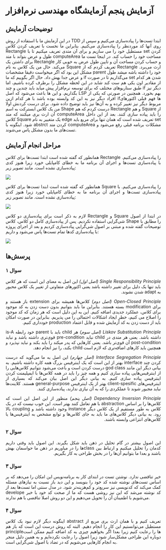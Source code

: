 # آزمایش پنجم آزمایشگاه مهندسی نرم‌افزار
## توضیحات آزمایش


<p align="justify">
در این آزمایش ما با استفاده از روش TDD ابتدا تست‌ها را پیاده‌سازی می‌کنیم و سپس از روی آنها کد موردنظر را پیاده‌سازی می‌کنیم. بنابراین ما
 نخست با تعریف کردن کلاس Rectangle مستطیل خود را می سازیم و برای آن متدی تعریف میکنیم تا با set کردن طول و عرض بتواند با متد computeArea مساحت خود را حساب کند.
در اینجا تست ما برای داشتن یک Rectangle و حساب کردن مساحت آن و تایین طول عرض به خوبی کار می‌کند.
حال من یک کلاس به نام Square تعریف کردم که از Rectangle ارث می‌برد. مشکل این بود که اگر میخواست دقیقا مشخصات parent خود را داشته باشه میشد طول و عرض جدا بهش داد. حال اگر بگوییم که ما if می‌گذاریم تا در صورت set شدن هر کدام از مقادیر اون یکی هم ست کند شاید در این لحظه مشکل را برطرف کرده باشیم، اما طبق سناریوهای مختلف که برای توسعه نرم‌افزار پیش میاید باید چندین و چند if دیگر نیز بگذاریم. و این ها باعث می‌شود که اصل LSP بهم بخورد. همچنین در صورتی که یکی از افراد دیگر نیز به این کد وابسته بوده باشد با هر کدام ازین ifها فهم قبلی اکتورهای مربوط دیگر نیز تغییر کرده و به آن‌ها نیز باید توضیح داده شود.
برای درست کردنش اولا من یک کلاس ابسترکت به اسم Shape درست کردم که هم Rectangle و هم Square از آن ارث بری میکنند که متد computeArea را باید پیاده سازی کنند.
بعد از این داخل کلاس Square یک متغییر به نام edge تعریف شده است که همان تنها برای مربع باید set شود. اینگونه با abstrct کردن متد computeArea مشکلات برنامه قبلی رفع می‌شود و تست‌های ما بدون مشکل پاس می‌شوند.
</p>

## مراحل انجام آزمایش

<p align="justify">
همانطور که گفته شده است ابتدا تست‌ها برای کلاس Rectangle را پیاده‌سازی می‌کنیم. با پیاده‌سازی تست‌ها و اجرای آن برنامه ما به خطای کامپایلی خورد زیرا هنوز کدی پیاده‌سازی نشده است. مانند تصویر
زیر:
</p>

![](https://user-images.githubusercontent.com/59199865/236396492-7e56d636-cb51-49de-bf34-5998e83182ea.png)

<p align="justify">
همانطور که گفته شده است ابتدا تست‌ها برای کلاس Square را پیاده‌سازی می‌کنیم. با پیاده‌سازی تست‌ها و اجرای آن برنامه ما به خطای کامپایلی خورد زیرا هنوز کدی پیاده‌سازی نشده است. مانند تصویر
زیر:
</p>

![](https://user-images.githubusercontent.com/59199865/236396876-850810f6-0b92-419a-b440-4ca51da87ad8.png)
<p align="justify">
لازم به ذکر است برای پیاده‌سازی دو کلاس Rectangle و Square در ابتدا از اصول شی‌گرایی استفاده نکردیم. پس از پیاده‌سازی کامل
دو کلاس، کلاس Shape را مطابق با توضیحات گفته شده و مبتنی بر اصول شی‌گرایی 
پیاده‌سازی کردیم و بعد از اجرای پروژه با پیاده‌سازی کد‌ها تمام تست‌ها پاس می‌شود و داریم:
</p>

![](https://user-images.githubusercontent.com/59199865/236397972-25fd88fd-4234-4cba-a19f-0971e8ece365.png)

## پرسش‌ها
### سوال ۱
<p dir="rtl" align="justify">
<i>
Single Responsibility Principle (اصل اول)
</i>
این اصل به معنای این است که هر کلاس باید تنها یک دلیل برای تغییر داشته باشد یعنی اکتورهای متفاوتی از تغییر یک کلاس محبور به adapt شدن نشوند.
</p>
<p dir="rtl" align="justify">
<i>
Open-Closed Principle (اصل دوم)
</i>
کلاس‌ها 
همیشه برای extension باز هستند و برای modification بسته هستند.
بنابراین
ما باید بتوانیم بدون دست زدن به کد موجود برای کلاس، عملکرد جدیدی اضافه کنیم. این
به این دلیل است که هر زمان که کد موجود را اصلاح می کنیم، خطر ایجاد اشکالات احتمالی را می پذیریم. بنابراین 
در صورت امکان باید از دست زدن به کد آزمایش شده و قابل اعتماد production خودداری کنیم.
</p>
<p dir="rtl" align="justify">
<i>
Liskov Substitution Principle (اصل سوم)
</i>
هر child باید با parent خود رابطه is-A داشته باشد. یعنی هر متدی در child نباید pre-condition قوی‌تری
داشته باشد و نباید post-condition آن قوی‌تر باشد. یعنی کارهایی که پدر میکند
را باید بکند و نباید نپذیرد و همچنین باید کارهای اضافه‌تری که لازم است child بکند، را نیز انجام دهد.
</p>

<p dir="rtl" align="justify">
<i>
Interface Segregation Principle (اصل چهارم)
</i>
این اصل به ما می‌گوید که درست کردن چند interface بهتر از این است که یک اینترفیس بزرگ
همه کاره داشته باشیم. به بیانی دیگر این مانند god class درست کردن است و باعث می‌شود نتوانیم کلاس‌هایی را از اینترفیس‌هایی پیاده سازی کنیم
و همه چیز را باید در همه کلاس‌ها
با ایمپلیمنت کردن اینترفیس پیاده سازی کنیم. به بیانی دیگر
این اصل بیان می‌کند که بسیاری از اینترفیس‌های client-spesific بهتر
از یک اینترفیس general-purpose هستند. کلاینت‌ها نباید مجبور شوند تا عملکردی را که به آن نیازی ندارند، پیاده‌سازی کنند.
</p>

<p dir="rtl" align="justify">
<i>
Dependency Inversion Principle  (اصل پنجم)
</i>
منظور از این اصل این است که کلاس‌ها را بر اساس abstraction با هم تعامل کنند بهتر است. این خوب نیست که
در یک کلاس به طور مستقیم از یک کلاس دیگر instance وجود داشته باشد و coupling بالا رود.
به بیانی دیگر کلاس‌های ما باید به جای کلاس‌ها و توابع مشخص به اینترفیس‌ها یا کلاس‌های انتزاعی وابسته باشند.
</p>

### سوال ۲
<p align="justify" dir="rtl">
این اصول بیشتر
در گام تحلیل
در ذهن باید شکل بگیرند. این اصول باید وقتی داریم کدمان را تحلیل میکنیم و ارتباط بین classها را در میاوریم در ذهن ما حواسمان بهش باشند 
و بعدا ما بتوانیم آن‌ها را در بخش 
طراحی به کار بگیریم.
</p>

### سوال ۳
<p align="justify">
خیر تناقضی ندارد. نوشتن تست در ابتدای کار به برنامه‌نویس
این امکان را می‌دهد که بر اساس تست‌های نوشته شده کد خود را بنویسد و این دید باز نسبت
به نیاز‌های مسئله کمک می‌کند که کد‌نویسی نیز سریع‌تر و کم‌هزینه‌تر شود.
در مدل سنتی اما تست‌ها بعد از develope کد نوشته می‌شد که این نیز روشی هست که ما از صحت کد خود 
با خبر می‌شویم با اطمینان آن را تحویل می‌دهیم و این دو روش اصلا تناقضی با هم ندارند.
</p>


### سوال ۴
<p align="justify">
اینگونه دیگر لازم نبود یک کلاس abstract تعریف کنیم و با همان ارث بری مربع
از مستطیل
می‌توانستیم این کار را انجام د‌هیم. البته که روش درست این است که باز هم principleها را رعایت کنیم زیرا بعدا اگر بخواهیم چیزی به کد اضافه کنیم
ممکن است دوباره این طراحی مشکل‌ساز شود زیرا اصول را رعایت نکرده‌ایم و به همین دلیل منجر به انجام کارهایی می‌شویم که در تضاد با اصول شی‌گرایی است.
</p>

